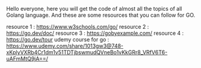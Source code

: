 Hello everyone, here you will get the code of almost all the topics of all Golang language.
And these are some resources that you can follow for GO.

resource 1 : https://www.w3schools.com/go/
resource 2 : https://go.dev/doc/
resource 3 : https://gobyexample.com/
resource 4 : https://go.dev/tour
udemy course for go : https://www.udemy.com/share/1013gw3@748-xKplyVXRb4Cr1dm1v51TDTjbswmudQVneBo1vKkGRr8_VRfV6T6-uAFmMtQ9jA==/
